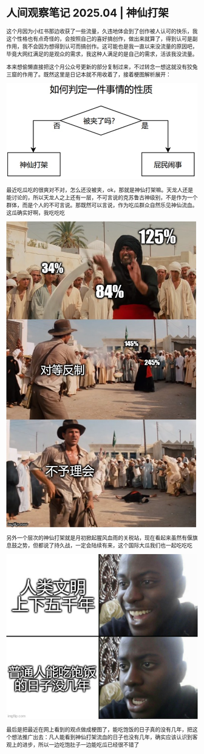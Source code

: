 # 人间观察笔记 2025.04 | 神仙打架

这个月因为小红书那边收获了一些流量，久违地体会到了创作被人认可的快乐，我这个性格也有点奇怪的，会按照自己的喜好搞创作，做出来就算了，得到认可是副作用，我不会因为想得到认可而搞创作。这可能也是我一直以来没流量的原因吧，毕竟大网红满足的是观众的需求，我这种人满足的是自己的需求，活该我没流量。

本来想偷懒直接把这个月公众号更新的部分复制过来，不过转念一想这就没有狡兔三窟的作用了。既然这里是日记本就不用收着了，接着梗图解析展开：

![神仙](../img/05_判断.jpg)

最近吃瓜吃的很爽对不对，怎么还没被夹，ok，那就是神仙打架嘛。天龙人还是能讨论的，所以天龙人之上还有一层，不可言说的克苏鲁古神级别，不是作为一个群体，而是个人的不可言说。那既然可以言说，作为吃瓜群众自然乐见神仙流血。这瓜确实好啊，我吃吃吃

![打得一拳开](../img/05_反制.jpg)

另外一个层次的神仙打架就是月初掀起腥风血雨的关税站，现在看起来虽然有偃旗息鼓之势，但都说了持久战，一定会陆续有来，这个国际大瓜我们也一起吃吃吃

![没几年](../img/05_没几年.jpg)

最后是把最近在网上看到的观点做成梗图了，能吃饱饭的日子真的没有几年，把这个想法推广出去：凡人能看到神仙打架流血的日子也没有几年，确实应该认识到客观上的进步，所以一边吃饱肚子一边能吃瓜已经很不错了
